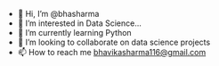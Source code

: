 - 👋 Hi, I’m @bhasharma
- 👀 I’m interested in Data Science...
- 🌱 I’m currently learning Python
- 💞️ I’m looking to collaborate on data science projects
- 📫 How to reach me bhavikasharma116@gmail.com

<!---
bhasharma/bhasharma is a ✨ special ✨ repository because its `README.md` (this file) appears on your GitHub profile.
You can click the Preview link to take a look at your changes.
--->
